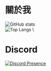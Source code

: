# 關於我
![GitHub stats](https://github-readme-stats.vercel.app/api?username=tooty-1135&theme=swift) \
![Top Langs](https://github-readme-stats.vercel.app/api/top-langs/?username=tooty-1135&layout=compact) \
# Discord
[![Discord Presence](https://lanyard.cnrad.dev/api/881312396784840744)](https://discord.com/users/881312396784840744)
